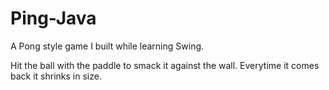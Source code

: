 # Ping-Java

A Pong style game I built while learning Swing.

Hit the ball with the paddle to smack it against the wall. Everytime it comes back it shrinks in size. 
